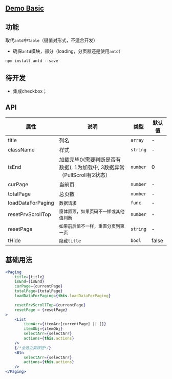 ## [Demo Basic](https://wya-team.github.io/wya-rc/dist/web/paging/Basic.html)

## 功能
取代`antd`中`Table`（键值对形式，不适合开发）

- 确保`antd`模块，部分（loading，分页器还是使用`antd`）
```
npm install antd --save
```
## 待开发

- 集成checkbox；


## API
属性 | 说明 | 类型 | 默认值
---|---|---|---
title | 列名 | `array` | -
className | 样式 | `string` | -
isEnd | 加载完毕0(需要判断是否有数据), 1为加载中, 3数据异常 （PullScroll有2状态）| `number` | 0
curPage | 当前页 | `number` | -
totalPage | 总页数 | `number` | -
loadDataForPaging | `数据请求` | `func` | -
resetPrvScrollTop | `窗体置顶，如果页码不一样或其他值判断` | `number` | -
resetPage | `如果前后值不一样，重置分页到第一页` | `string` | -
tHide | `隐藏title` | `bool` | false
## 基础用法

```jsx
<Paging 
	title={title}
	isEnd={isEnd}
	curPage={currentPage}
	totalPage={totalPage}
	loadDataForPaging={this.loadDataForPaging}

	resetPrvScrollTop={currentPage}
	resetPage = {resetPage}
>
	<List 
		itemArr={itemArr[currentPage] || []}
		itemObj={itemObj}
		selectArr={selectArr}
		actions={this.actions}
	/>
	{/*全选之类按钮*/}
	<Btn
		selectArr={selectArr}
		actions={this.actions}
	/>
</Paging>
```